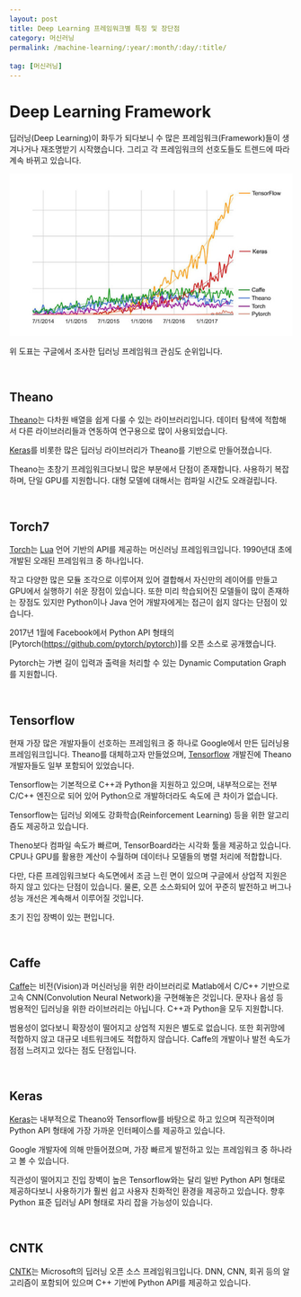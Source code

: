 ```yaml
---
layout: post
title: Deep Learning 프레임워크별 특징 및 장단점
category: 머신러닝
permalink: /machine-learning/:year/:month/:day/:title/

tag: [머신러닝]
---
```

# Deep Learning Framework

딥러닝(Deep Learning)이 화두가 되다보니 수 많은 프레임워크(Framework)들이 생겨나거나 재조명받기 시작했습니다. 그리고 각 프레임워크의 선호도들도 트렌드에 따라 계속 바뀌고 있습니다.

![Image](/assets/machine-learning/012.jpg)
 
위 도표는 구글에서 조사한 딥러닝 프레임워크 관심도 순위입니다. 

<br>

## Theano 

[Theano](http://deeplearning.net/software/theano/)는 다차원 배열을 쉽게 다룰 수 있는 라이브러리입니다. 데이터 탐색에 적합해서 다른 라이브러리들과 연동하여 연구용으로 많이 사용되었습니다.

[Keras](https://github.com/keras-team/keras)를 비롯한 많은 딥러닝 라이브러리가 Theano를 기반으로 만들어졌습니다. 

Theano는 초창기 프레임워크다보니 많은 부분에서 단점이 존재합니다. 사용하기 복잡하며, 단일 GPU를 지원합니다. 대형 모델에 대해서는 컴파일 시간도 오래걸립니다.

<br>

## Torch7

[Torch](http://torch.ch/)는 [Lua](http://www.lua.org/) 언어 기반의 API를 제공하는 머신러닝 프레임워크입니다. 1990년대 초에 개발된 오래된 프레임워크 중 하나입니다.

작고 다양한 많은 모듈 조각으로 이루어져 있어 결합해서 자신만의 레이어를 만들고 GPU에서 실행하기 쉬운 장점이 있습니다. 또한 미리 학습되어진 모델들이 많이 존재하는 장점도 있지만 Python이나 Java 언어 개발자에게는 접근이 쉽지 않다는 단점이 있습니다.

2017년 1월에 Facebook에서 Python API 형태의 [Pytorch(https://github.com/pytorch/pytorch)]를 오픈 소스로 공개했습니다.

Pytorch는 가변 길이 입력과 출력을 처리할 수 있는 Dynamic Computation Graph를 지원합니다.

<br>

## Tensorflow

현재 가장 많은 개발자들이 선호하는 프레임워크 중 하나로 Google에서 만든 딥러닝용 프레임워크입니다. Theano를 대체하고자 만들었으며, [Tensorflow](https://www.tensorflow.org/) 개발진에 Theano 개발자들도 일부 포함되어 있었습니다. 

Tensorflow는 기본적으로 C++과 Python을 지원하고 있으며, 내부적으로는 전부 C/C++ 엔진으로 되어 있어 Python으로 개발하더라도 속도에 큰 차이가 없습니다.

Tensorflow는 딥러닝 외에도 강화학습(Reinforcement Learning) 등을 위한 알고리즘도 제공하고 있습니다.  

Theno보다 컴파일 속도가 빠르며, TensorBoard라는 시각화 툴을 제공하고 있습니다. CPU나 GPU를 활용한 계산이 수월하며 데이터나 모델들의 병렬 처리에 적합합니다.

다만, 다른 프레임워크보다 속도면에서 조금 느린 면이 있으며 구글에서 상업적 지원은 하지 않고 있다는 단점이 있습니다. 물론, 오픈 소스화되어 있어 꾸준히 발전하고 버그나 성능 개선은 계속해서 이루어질 것입니다.

초기 진입 장벽이 있는 편입니다.

<br>

## Caffe

[Caffe](http://caffe.berkeleyvision.org/)는 비전(Vision)과 머신러닝을 위한 라이브러리로 Matlab에서 C/C++ 기반으로 고속 CNN(Convolution Neural Network)을 구현해놓은 것입니다. 문자나 음성 등 범용적인 딥러닝을 위한 라이브러리는 아닙니다. C++과 Python을 모두 지원합니다.

범용성이 없다보니 확장성이 떨어지고 상업적 지원은 별도로 없습니다. 또한 회귀망에 적합하지 않고 대규모 네트워크에도 적합하지 않습니다. Caffe의 개발이나 발전 속도가 점점 느려지고 있다는 점도 단점입니다.

<br>

## Keras

[Keras](https://deeplearning4j.org/kr/keras.io)는 내부적으로 Theano와 Tensorflow를 바탕으로 하고 있으며 직관적이며 Python API 형태에 가장 가까운 인터페이스를 제공하고 있습니다.

Google 개발자에 의해 만들어졌으며, 가장 빠르게 발전하고 있는 프레임워크 중 하나라고 볼 수 있습니다. 

직관성이 떨어지고 진입 장벽이 높은 Tensorflow와는 달리 일반 Python API 형태로 제공하다보니 사용하기가 훨씬 쉽고 사용자 친화적인 환경을 제공하고 있습니다. 향후 Python 표준 딥러닝 API 형태로 자리 잡을 가능성이 있습니다.

<br>

## CNTK

[CNTK](https://github.com/Microsoft/CNTK)는 Microsoft의 딥러닝 오픈 소스 프레임워크입니다. DNN, CNN, 회귀 등의 알고리즘이 포함되어 있으며 C++ 기반에 Python API를 제공하고 있습니다. 